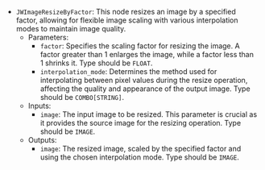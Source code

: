 - `JWImageResizeByFactor`: This node resizes an image by a specified factor, allowing for flexible image scaling with various interpolation modes to maintain image quality.
    - Parameters:
        - `factor`: Specifies the scaling factor for resizing the image. A factor greater than 1 enlarges the image, while a factor less than 1 shrinks it. Type should be `FLOAT`.
        - `interpolation_mode`: Determines the method used for interpolating between pixel values during the resize operation, affecting the quality and appearance of the output image. Type should be `COMBO[STRING]`.
    - Inputs:
        - `image`: The input image to be resized. This parameter is crucial as it provides the source image for the resizing operation. Type should be `IMAGE`.
    - Outputs:
        - `image`: The resized image, scaled by the specified factor and using the chosen interpolation mode. Type should be `IMAGE`.
